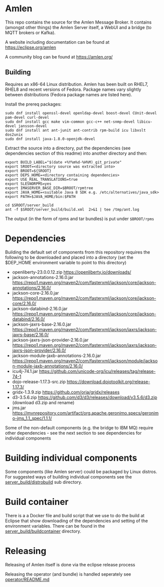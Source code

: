 # Amlen

This repo contains the source for the Amlen Message Broker.
It contains (amongst other things) the Amlen Server itself, a WebUI and
a bridge (to MQTT brokers or Kafka). 

A website including documentation can be found at https://eclipse.org/amlen

A community blog can be found at https://amlen.org/

## Building
Requires an x86-64 Linux distribution. Amlen has been built on RHEL7, RHEL8
and recent versions of Fedora. Package names vary slightly between distributions
(Fedora package names are listed here).

Install the prereq packages:
```
sudo dnf install openssl-devel openldap-devel boost-devel CUnit-devel pam-devel curl-devel 
sudo dnf install gcc make vim-common gcc-c++ net-snmp-devel libicu-devel jansson-devel
sudo dnf install ant ant-junit ant-contrib rpm-build icu libxslt dos2unix
sudo dnf install java-1.8.0-openjdk-devel
```
Extract  the source into a directory, put the dependencies (see dependencies 
section of this readme) into another directory and then:
```
export BUILD_LABEL="$(date +%Y%m%d-%H%M)_git_private"
export SROOT=<directory source was extracted into>
export BROOT=${SROOT}
export DEPS_HOME=<directory containing dependencies>
export USE_REAL_TRANSLATIONS=true
export SLESNORPMS=yes
export IMASERVER_BASE_DIR=$BROOT/rpmtree
export JAVA_HOME=<suitable Java 8 SDK e.g. /etc/alternatives/java_sdk>
export PATH=$JAVA_HOME/bin:$PATH

cd $SROOT/server_build
ant -f $SROOT/server_build/build.xml  2>&1 | tee /tmp/ant.log
```
The output (in the form of rpms and tar bundles) is put under `$BROOT/rpms`

# Dependencies
Building the default set of components from this repository requires the following to be downloaded
and placed into a directory (set the $DEP_HOME environment variable to point to this directory)

* openliberty-23.0.0.12.zip
    https://openliberty.io/downloads/
* jackson-annotations-2.16.0.jar
    https://repo1.maven.org/maven2/com/fasterxml/jackson/core/jackson-annotations/2.16.0/
* jackson-core-2.16.0.jar
    https://repo1.maven.org/maven2/com/fasterxml/jackson/core/jackson-core/2.16.0/
* jackson-databind-2.16.0.jar
    https://repo1.maven.org/maven2/com/fasterxml/jackson/core/jackson-databind/2.16.0/
* jackson-jaxrs-base-2.16.0.jar
    https://repo1.maven.org/maven2/com/fasterxml/jackson/jaxrs/jackson-jaxrs-base/2.16.0/
* jackson-jaxrs-json-provider-2.16.0.jar
    https://repo1.maven.org/maven2/com/fasterxml/jackson/jaxrs/jackson-jaxrs-json-provider/2.16.0/
* jackson-module-jaxb-annotations-2.16.0.jar
    https://repo1.maven.org/maven2/com/fasterxml/jackson/module/jackson-module-jaxb-annotations/2.16.0/
* icu4j-74.1.jar
    https://github.com/unicode-org/icu/releases/tag/release-74-1
* dojo-release-1.17.3-src.zip
    https://download.dojotoolkit.org/release-1.17.3/ 
* gridx-1.3.9.zip
    https://github.com/oria/gridx/releases
* d3-3.5.6.zip
    https://github.com/d3/d3/releases/download/v3.5.6/d3.zip (download d3.zip and rename)
* jms.jar
    https://mvnrepository.com/artifact/org.apache.geronimo.specs/geronimo-jms_1.1_spec/1.1.1/

Some of the non-default components (e.g. the bridge to IBM MQ) require other dependencies - see
the next section to see dependencies for individual components

# Building individual components
Some components (like Amlen server) could be packaged by Linux distros. For suggested ways
of building individual components see the [server_build/distrobuild](server_build/distrobuild) sub 
directory.

# Build container
There is a a Docker file and build script that we use to do the build at Eclipse that show downloading
of the dependencies and setting of the environment variables. There can be found in the 
[server_build/buildcontainer](server_build/buildcontainer) directory.

# Releasing
Releasing of Amlen itself is done via the eclipse release process

Releasing the operator (and bundle) is handled seperately see [operator/README.md](operator/README.md)
